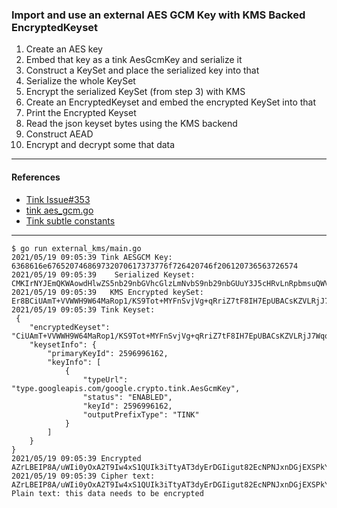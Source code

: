 ### Import and use an external AES GCM Key with KMS Backed EncryptedKeyset

1. Create an AES key
2. Embed that key as a tink AesGcmKey and serialize it
3. Construct a KeySet and place the serialized key into that
4. Serialize the whole KeySet
5. Encrypt the serialized KeySet (from step 3) with KMS
6. Create  an EncryptedKeyset and embed the encrypted KeySet into that
7. Print the Encrypted Keyset
8. Read the json keyset bytes using the KMS backend
9. Construct AEAD
10. Encrypt and decrypt some that data




---

#### References

* [Tink Issue#353](https://github.com/google/tink/issues/353)
* [tink aes_gcm.go](https://github.com/google/tink/blob/master/go/aead/subtle/aes_gcm.go)
* [Tink subtle constants](https://pkg.go.dev/github.com/mightyguava/tink/go/subtle/aead#pkg-constants)


---

```log
$ go run external_kms/main.go 
2021/05/19 09:05:39 Tink AESGCM Key: 6368616e676520746869732070617373776f726420746f206120736563726574
2021/05/19 09:05:39    Serialized Keyset: CMKIrNYJEmQKWAowdHlwZS5nb29nbGVhcGlzLmNvbS9nb29nbGUuY3J5cHRvLnRpbmsuQWVzR2NtS2V5EiIaIGNoYW5nZSB0aGlzIHBhc3N3b3JkIHRvIGEgc2VjcmV0GAEQARjCiKzWCSAB
2021/05/19 09:05:39   KMS Encrypted keySet: Er8BCiUAmT+VVWWH9W64MaRop1/KS9Tot+MYFnSvjVg+qRriZ7tF8IH7EpUBACsKZVLRjJ7Wqq6X6OKJinHM4ajcbmEP7aNVmcw2bp4MWV0PrqX6EIYuV0aY5XpYYT/LPidX+/3vx+CY0hxB9m7I1qdHMZrGF5hHKsAgQulGo7PBaZiXh6qhsIEQ0PKwJUfYWk24W38c5fPGt3LrzKc1TlTT+ImW6svoiptfIkR254UIejPhZ/LcB5rjojJPhKSVSZ0aRAjCiKzWCRI8CjB0eXBlLmdvb2dsZWFwaXMuY29tL2dvb2dsZS5jcnlwdG8udGluay5BZXNHY21LZXkQARjCiKzWCSAB
2021/05/19 09:05:39 Tink Keyset:
 {
	"encryptedKeyset": "CiUAmT+VVWWH9W64MaRop1/KS9Tot+MYFnSvjVg+qRriZ7tF8IH7EpUBACsKZVLRjJ7Wqq6X6OKJinHM4ajcbmEP7aNVmcw2bp4MWV0PrqX6EIYuV0aY5XpYYT/LPidX+/3vx+CY0hxB9m7I1qdHMZrGF5hHKsAgQulGo7PBaZiXh6qhsIEQ0PKwJUfYWk24W38c5fPGt3LrzKc1TlTT+ImW6svoiptfIkR254UIejPhZ/LcB5rjojJPhKSVSZ0=",
	"keysetInfo": {
		"primaryKeyId": 2596996162,
		"keyInfo": [
			{
				"typeUrl": "type.googleapis.com/google.crypto.tink.AesGcmKey",
				"status": "ENABLED",
				"keyId": 2596996162,
				"outputPrefixType": "TINK"
			}
		]
	}
}
2021/05/19 09:05:39 Encrypted AZrLBEIP8A/uWIi0yOxA2T9Iw4xS1QUIk3iTtyAT3dyErDGIigut82EcNPNJxnDGjEXSPkYDqlhnLouCbfmUaQ==
2021/05/19 09:05:39 Cipher text: AZrLBEIP8A/uWIi0yOxA2T9Iw4xS1QUIk3iTtyAT3dyErDGIigut82EcNPNJxnDGjEXSPkYDqlhnLouCbfmUaQ
Plain text: this data needs to be encrypted

```